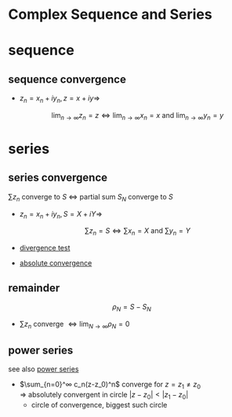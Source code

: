 <!-- toc -->
# Complex Sequence and Series

# sequence

## sequence convergence

- $z_n=x_n+iy_n,z=x+iy ⇒$

    $$
    \lim_{n → ∞}z_n=z ⇔ \lim_{n → ∞}x_n=x\text{ and } \lim_{n → ∞}y_n=y
    $$

# series

## series convergence

$∑z_n$ converge to $S$ $⇔$ partial sum $S_N$ converge to $S$

- $z_n=x_n+iy_n,S=X+iY ⇒$

    $$
    ∑z_n=S ⇔ ∑x_n=X\text{ and }∑y_n=Y
    $$

- [divergence test](sequence_series.html#divergence-test)
- [absolute convergence](sequence_series.html#absolute-convergence)

## remainder

$$
\rho_N=S-S_N
$$

- $∑z_n$ converge $⇔ \lim_{N → ∞}\rho_N=0$

## power series

see also [power series](sequence_series.html#power-series)

- $\sum_{n=0}^∞ c_n(z-z_0)^n$ converge for $z=z_1≠z_0$\
    $⇒$ absolutely convergent in circle $|z-z_0|<|z_1-z_0|$
    - circle of convergence, biggest such circle
